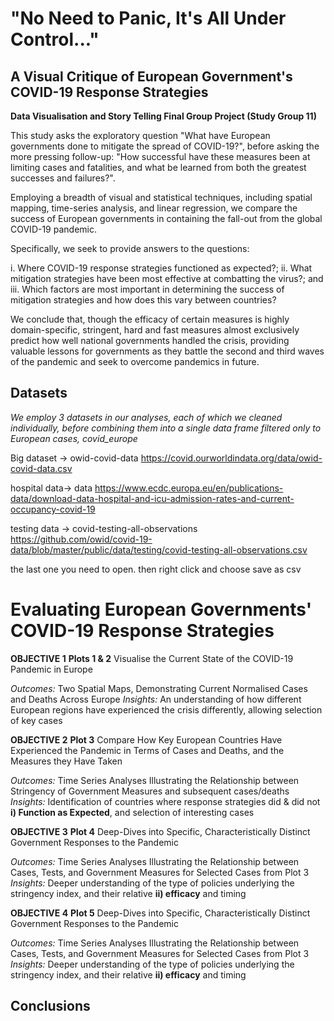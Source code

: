# "No Need to Panic, It's All Under Control..." 
## A Visual Critique of European Government's COVID-19 Response Strategies

**Data Visualisation and Story Telling Final Group Project (Study Group 11)**

This study asks the exploratory question "What have European governments done to mitigate the spread of COVID-19?", before asking the more pressing follow-up: "How successful have these measures been at limiting cases and fatalities, and what be learned from both the greatest successes and failures?". 

Employing a breadth of visual and statistical techniques, including spatial mapping, time-series analysis, and linear regression, we compare the success of European governments in containing the fall-out from the global COVID-19 pandemic. 

Specifically, we seek to provide answers to the questions: 

i.      Where COVID-19 response strategies functioned as expected?;
ii.	What mitigation strategies have been most effective at combatting the virus?; and
iii.	Which factors are most important in determining the success of mitigation strategies and how does this vary between countries?

We conclude that, though the efficacy of certain measures is highly domain-specific, stringent, hard and fast measures almost exclusively predict how well national governments handled the crisis, providing valuable lessons for governments as they battle the second and third waves of the pandemic and seek to overcome pandemics in future. 

## Datasets

*We employ 3 datasets in our analyses, each of which we cleaned individually, before combining them into a single data frame filtered only to European cases, covid_europe*

Big dataset -> owid-covid-data
https://covid.ourworldindata.org/data/owid-covid-data.csv

hospital data-> data
https://www.ecdc.europa.eu/en/publications-data/download-data-hospital-and-icu-admission-rates-and-current-occupancy-covid-19

testing data -> covid-testing-all-observations
https://github.com/owid/covid-19-data/blob/master/public/data/testing/covid-testing-all-observations.csv

the last one you need to open. then right click and choose save as csv

# Evaluating European Governments' COVID-19 Response Strategies

**OBJECTIVE 1** **Plots 1 & 2** Visualise the Current State of the COVID-19 Pandemic in Europe

*Outcomes:*                     Two Spatial Maps, Demonstrating Current Normalised Cases and Deaths Across Europe
*Insights:*                     An understanding of how different European regions have experienced the crisis differently, allowing selection of key cases

**OBJECTIVE 2** **Plot 3**      Compare How Key European Countries Have Experienced the Pandemic in Terms of Cases and Deaths, and the Measures they Have Taken

*Outcomes:*                     Time Series Analyses Illustrating the Relationship between Stringency of Government Measures and subsequent cases/deaths
*Insights:*                     Identification of countries where response strategies did & did not **i) Function as Expected**, and selection of interesting cases

**OBJECTIVE 3** **Plot 4**      Deep-Dives into Specific, Characteristically Distinct Government Responses to the Pandemic 

*Outcomes:*                     Time Series Analyses Illustrating the Relationship between Cases, Tests, and Government Measures for Selected Cases from Plot 3
*Insights:*                     Deeper understanding of the type of policies underlying the stringency index, and their relative **ii) efficacy** and timing

**OBJECTIVE 4** **Plot 5**      Deep-Dives into Specific, Characteristically Distinct Government Responses to the Pandemic 

*Outcomes:*                     Time Series Analyses Illustrating the Relationship between Cases, Tests, and Government Measures for Selected Cases from Plot 3
*Insights:*                     Deeper understanding of the type of policies underlying the stringency index, and their relative **ii) efficacy** and timing


## Conclusions

